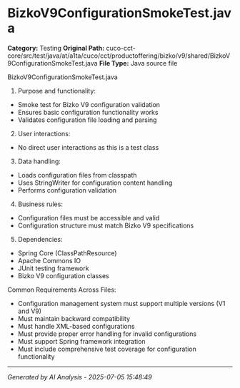 # BizkoV9ConfigurationSmokeTest.java

**Category:** Testing
**Original Path:** cuco-cct-core/src/test/java/at/a1ta/cuco/cct/productoffering/bizko/v9/shared/BizkoV9ConfigurationSmokeTest.java
**File Type:** Java source file

BizkoV9ConfigurationSmokeTest.java
1. Purpose and functionality:
- Smoke test for Bizko V9 configuration validation
- Ensures basic configuration functionality works
- Validates configuration file loading and parsing

2. User interactions:
- No direct user interactions as this is a test class

3. Data handling:
- Loads configuration files from classpath
- Uses StringWriter for configuration content handling
- Performs configuration validation

4. Business rules:
- Configuration files must be accessible and valid
- Configuration structure must match Bizko V9 specifications

5. Dependencies:
- Spring Core (ClassPathResource)
- Apache Commons IO
- JUnit testing framework
- Bizko V9 configuration classes

Common Requirements Across Files:
- Configuration management system must support multiple versions (V1 and V9)
- Must maintain backward compatibility
- Must handle XML-based configurations
- Must provide proper error handling for invalid configurations
- Must support Spring framework integration
- Must include comprehensive test coverage for configuration functionality

---
*Generated by AI Analysis - 2025-07-05 15:48:49*
